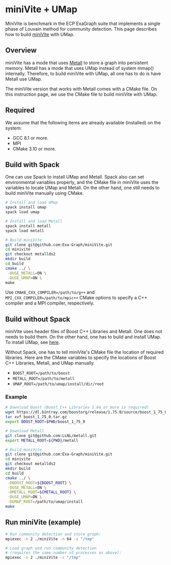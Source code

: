 # miniVite + UMap

MiniVite is benchmark in the ECP ExaGraph suite that implements a single phase of Louvain method for community detection. This page describes how to build [miniVite](https://github.com/Exa-Graph/miniVite) with UMap.


## Overview

miniVite has a mode that uses [Metall](https://github.com/LLNL/metall) to store a graph into persistent memory.
Metall has a mode that uses UMap instead of system mmap() internally.
Therefore, to build miniVite with UMap, all one has to do is have Metall use UMap.

The miniVite version that works with Metall comes with a CMake file.
On this instruction page, we use the CMake file to build miniVite with UMap.


## Required
We assume that the following items are already available (installed) on the system:
- GCC 8.1 or more.
- MPI
- CMake 3.10 or more.


## Build with Spack

One can use Spack to install UMap and Metall.
Spack also can set environmental variables properly,
and the CMake file in miniVite uses the variables to locate UMap and Metall.
On the other hand, one still needs to build miniVite manually using CMake.

```bash
# Install and load UMap
spack install umap
spack load umap

# Install and load Metall
spack install metall
spack load metall

# Build miniVite
git clone git@github.com:Exa-Graph/miniVite.git
cd minivite
git checkout metallds2
mkdir build
cd build
cmake ../ \
 -DUSE_METALL=ON \
 -DUSE_UMAP=ON \
make
```

Use `CMAKE_CXX_COMPILER=/path/to/g++` and `MPI_CXX_COMPILER=/path/to/mpic++` CMake options to specify a C++ compiler and a MPI compiler, respectively.


## Build without Spack

miniVite uses header files of Boost C++ Libraries and Metall. One does not needs to build them.
On the other hand, one has to build and install UMap.
To install UMap, see [here](https://github.com/LLNL/umap).

Without Spack, one has to tell miniVite's CMake file the location of required libraries.
Here are the CMake variables to specify the locations of Boost C++ Libraries, Metall, and UMap manually.
* `BOOST_ROOT=/path/to/boost`
* `METALL_ROOT=/path/to/metall`
* `UMAP_ROOT=/path/to/umap/install/dir/root`


### Example
```bash
# Download Boost (Boost C++ Libraries 1.64 or more is required)
wget https://dl.bintray.com/boostorg/release/1.75.0/source/boost_1_75_0.tar.gz
tar xvf boost_1_75_0.tar.gz
export BOOST_ROOT=$PWD/boost_1_75_0

# Download Metall
git clone git@github.com:LLNL/metall.git
export METALL_ROOT=${PWD}/metall

# Build miniVite
git clone git@github.com:Exa-Graph/miniVite.git
cd minivite
git checkout metallds2
mkdir build
cd build
cmake ../ \
 -DBOOST_ROOT=${BOOST_ROOT} \
 -DUSE_METALL=ON \
 -DMETALL_ROOT=${METALL_ROOT} \
 -DUSE_UMAP=ON \
 -DUMAP_ROOT=/path/to/umap/install
make
```


## Run miniVite (example)

```bash
# Run community detection and store graph:
mpiexec -n 2 ./miniVite -n 64 -s "/tmp"

# Load graph and run community detection
# (requires the same number of processes as above):
mpiexec -n 2 ./miniVite -c "/tmp"
```
